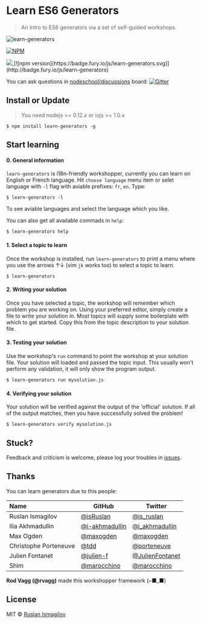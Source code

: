 Learn ES6 Generators
================

>An Intro to ES6 generators via a set of self-guided workshops.

![learn-generators](https://raw.githubusercontent.com/isRuslan/learn-generators/master/learn-generators.jpg)

[![NPM](https://nodei.co/npm/learn-generators.png?downloads=true&stars=true)](https://nodei.co/npm/learn-generators/)

<a href="https://twitter.com/intent/tweet?hashtags=nodeschool&via=isRuslan&original_referer=https://github.com/&text=Learn+ES6+Generators+with&tw_p=tweetbutton&url=https://github.com/isRuslan/learn-generators" target="_blank">
  <img src="http://jpillora.com/github-twitter-button/img/tweet.png"></img>
</a> [![npm version](https://badge.fury.io/js/learn-generators.svg)](http://badge.fury.io/js/learn-generators)

You can ask questions in [nodeschool/discussions](https://github.com/nodeschool/discussions) board:   [![Gitter](https://badges.gitter.im/Join%20Chat.svg)](https://gitter.im/nodeschool/discussions?utm_source=badge&utm_medium=badge&utm_campaign=pr-badge)

## Install or Update

>You need nodejs >= 0.12.x or iojs >= 1.0.x

```
$ npm install learn-generators -g
```

## Start learning

#### 0. General information

`learn-generators` is i18n-friendly workshopper, currently you can learn on English or French language.
Hit `choose language` menu item or selet language with `-l` flag with aviable prefixes: `fr`, `en`. Type:

```
$ learn-generators -l
```

To see aviable languages and select the language which you like.

You can also get all available commads in `help`:

```
$ learn-generators help
```

#### 1. Select a topic to learn

Once the workshop is installed, run `learn-generators` to print a menu
where you use the arrows ↑↓ (vim `jk` works too) to select a topic to learn.

```
$ learn-generators
```

#### 2. Writing your solution

Once you have selected a topic, the workshop will remember which problem you are working on. 
Using your preferred editor, simply create a file to write your solution in. Most topics will
supply some boilerplate with which to get started. Copy this from the topic description to your
solution file.

#### 3. Testing your solution

Use the workshop's `run` command to point the workshop at your solution file. Your solution will loaded 
and passed the topic input. This usually won't perform any validation, it will only show the program output.

```
$ learn-generators run mysolution.js
```

#### 4. Verifying your solution

Your solution will be verified against the output of the 'official' solution. 
If all of the output matches, then you have successfully solved the problem!

```
$ learn-generators verify mysolution.js
```

## Stuck?

Feedback and criticism is welcome, please log your troubles in [issues](https://github.com/isRuslan/learn-generators/issues). 

## Thanks

You can learn generators due to this people:

<table>
<thead>
<tr><th align="left">Name</th><th>GitHub</th><th>Twitter</th></tr>
</thead>
<tbody>
<tr><td align="left">Ruslan Ismagilov</td><td><a href="https://github.com/isRuslan">@isRuslan</a></td><td><a href="http://twitter.com/is_ruslan">@is_ruslan</a></td></tr>
<tr><td align="left">Ilia Akhmadullin</td><td><a href="https://github.com/i-akhmadullin">@i-akhmadullin</a></td><td><a href="http://twitter.com/i_akhmadullin">@i_akhmadullin</a></td></tr>
<tr><td align="left">Max Ogden</td><td><a href="https://github.com/maxogden">@maxogden</a></td><td><a href="http://twitter.com/maxogden">@maxogden</a></td></tr>
<tr><td align="left">Christophe Porteneuve</td><td><a href="https://github.com/tdd">@tdd</a></td><td><a href="http://twitter.com/porteneuve">@porteneuve</a></td></tr>
<tr><td align="left">Julien Fontanet</td><td><a href="https://github.com/julien-f">@julien-f</a></td><td><a href="http://twitter.com/JulienFontanet">@JulienFontanet</a></td></tr>
<tr><td align="left">Shim</td><td><a href="https://github.com/marocchino">@marocchino</a></td><td><a href="http://twitter.com/marocchino">@marocchino</a></td></tr>
</tbody>
</table>

**Rod Vagg (@rvagg)** made this workshopper framework (⌐■_■)


## License
MIT © [Ruslan Ismagilov](https://github.com/isRuslan)
